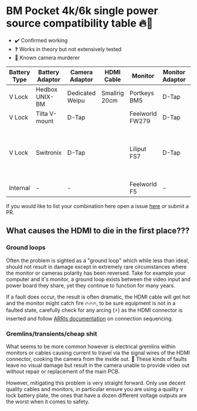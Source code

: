 # BM Pocket 4k/6k single power source compatibility table 🔥🚒

- ✔️ Confirmed working 
- ❓ Works in theory but not extensively tested
- 🛑 Known camera murderer

| Battery Type   | Battery Adaptor   | Camera Adaptor  | HDMI Cable        | Monitor           | Monitor Adaptor   | Result | Notes |
| -------------- | ----------------- | --------------- | ----------------- | ----------------- | ----------------- | ------ | ----- |
| V Lock         | Hedbox UNIX-BM    | Dedicated Weipu | Smallrig 20cm     | Portkeys BM5      | D-Tap             | ✔️     |
| V Lock         | Tilta V-mount     | D-Tap           |                   | Feelworld FW279   | D-Tap             | 🛑     |
| V Lock         | Switronix         | D-Tap           |                   | Liliput FS7       | D-Tap             | ❓     | [User](https://forum.blackmagicdesign.com/viewtopic.php?f=2&t=103646#p574179) states D-Tap cable had wrong polarity |
| Internal       | -                 | -               |                   | Feelworld F5      | -                 | 🛑     |

If you would like to list your combination here open a issue [here](https://github.com/thetooth/p4k6kpower/issues) or submit a PR.

## What causes the HDMI to die in the first place???

### Ground loops

Often the problem is sighted as a "ground loop" which while less than ideal, should not result in damage except in extremely rare circumstances where the monitor or cameras polarity has been reversed. Take for example your computer and it's monitor, a ground loop exists between the video input and power board they share, yet they continue to function for many years.

If a fault does occur, the result is often dramatic, the HDMI cable will get hot and the monitor might catch fire 🔥🔥🔥, to be sure equipment is not in a faulted state, carefully check for any arcing (⚡) as the HDMI connector is inserted and follow [ARRIs documentation](https://www.arri.com/resource/blob/194752/26e7a4ca07e7a8f0ce038b23109b216c/download-technical-information-data.pdf) on connection sequencing.

### Gremlins/transients/cheap shit

What seems to be more common however is electrical gremlins within monitors or cables causing current to travel via the signal wires of the HDMI connector, cooking the camera from the inside out. 🍖 These kinds of faults leave no visual damage but result in the camera unable to provide video out without repair or replacement of the main PCB.

However, mitigating this problem is very straight forward. Only use decent quality cables and monitors, in particular ensure you are using a quality v lock battery plate, the ones that have a dozen different voltage outputs are the worst when it comes to safety.
